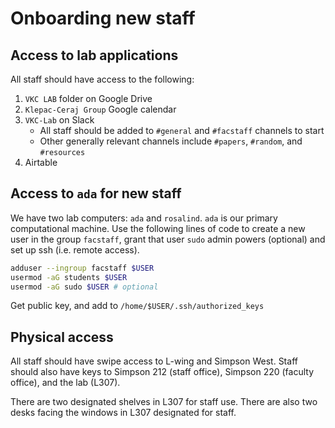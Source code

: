 # Onboarding new staff

## Access to lab applications

All staff should have access to the following:
1. `VKC LAB` folder on Google Drive
2. `Klepac-Ceraj Group` Google calendar
3. `VKC-Lab` on Slack
    * All staff should be added to `#general` and `#facstaff` channels to start
    * Other generally relevant channels include
    `#papers`, `#random`, and `#resources`
4. Airtable

## Access to `ada` for new staff

We have two lab computers: `ada` and `rosalind`.
`ada` is our primary computational machine.
Use the following lines of code to
create a new user in the group `facstaff`,
grant that user `sudo` admin powers (optional)
and set up ssh (i.e. remote access).

```sh
adduser --ingroup facstaff $USER
usermod -aG students $USER
usermod -aG sudo $USER # optional
```

Get public key,
and add to `/home/$USER/.ssh/authorized_keys`

## Physical access

All staff should have swipe access to L-wing and Simpson West.
Staff should also have keys to
Simpson 212 (staff office),
Simpson 220 (faculty office),
and the lab (L307).

There are two designated shelves in L307 for staff use.
There are also two desks facing the windows in L307 designated for staff.
